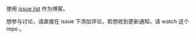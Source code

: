 使用 [issue list](https://github.com/henix/blog/issues) 作为博客。

想参与讨论，请直接在 issue 下添加评论。若想收到更新通知，请 watch 这个 repo 。
